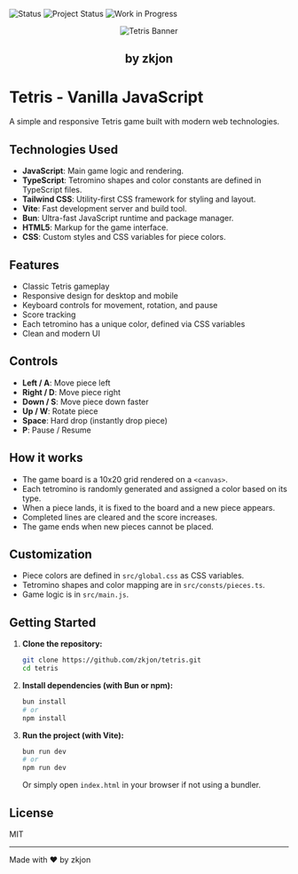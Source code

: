 ![Status](https://img.shields.io/badge/status-in%20development-yellow) ![Project Status](https://img.shields.io/badge/project-active--development-yellow) ![Work in Progress](https://img.shields.io/badge/work%20in%20progress-yes-orange)

<p align="center">
  <img src="./public/icon.avif" alt="Tetris Banner" />
</p>
<h2 align="center">by zkjon</h2>

# Tetris - Vanilla JavaScript 

A simple and responsive Tetris game built with modern web technologies.

## Technologies Used

- **JavaScript**: Main game logic and rendering.
- **TypeScript**: Tetromino shapes and color constants are defined in TypeScript files.
- **Tailwind CSS**: Utility-first CSS framework for styling and layout.
- **Vite**: Fast development server and build tool.
- **Bun**: Ultra-fast JavaScript runtime and package manager.
- **HTML5**: Markup for the game interface.
- **CSS**: Custom styles and CSS variables for piece colors.

## Features

- Classic Tetris gameplay
- Responsive design for desktop and mobile
- Keyboard controls for movement, rotation, and pause
- Score tracking
- Each tetromino has a unique color, defined via CSS variables
- Clean and modern UI

## Controls

- **Left / A**: Move piece left
- **Right / D**: Move piece right
- **Down / S**: Move piece down faster
- **Up / W**: Rotate piece
- **Space**: Hard drop (instantly drop piece)
- **P**: Pause / Resume

## How it works

- The game board is a 10x20 grid rendered on a `<canvas>`.
- Each tetromino is randomly generated and assigned a color based on its type.
- When a piece lands, it is fixed to the board and a new piece appears.
- Completed lines are cleared and the score increases.
- The game ends when new pieces cannot be placed.

## Customization

- Piece colors are defined in `src/global.css` as CSS variables.
- Tetromino shapes and color mapping are in `src/consts/pieces.ts`.
- Game logic is in `src/main.js`.

## Getting Started

1. **Clone the repository:**
   ```sh
   git clone https://github.com/zkjon/tetris.git
   cd tetris
   ```

2. **Install dependencies (with Bun or npm):**
   ```sh
   bun install
   # or
   npm install
   ```

3. **Run the project (with Vite):**
   ```sh
   bun run dev
   # or
   npm run dev
   ```
   Or simply open `index.html` in your browser if not using a bundler.

## License

MIT

---

Made with ❤️ by zkjon
